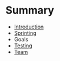 # Summary

* [Introduction](README.md)
* [Sprinting](Sprinting.md)
* Goals
* [Testing](Testing.md)
* [Team](TeamEvolution.md)

